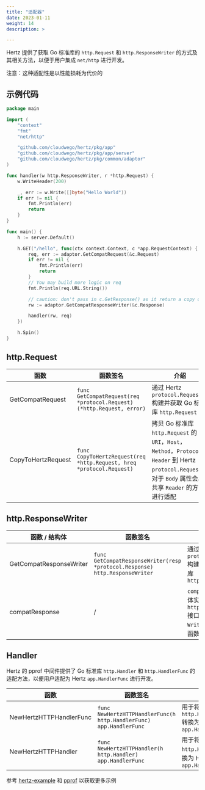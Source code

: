 ```yaml
---
title: "适配器"
date: 2023-01-11
weight: 14
description: >

---
```


Hertz 提供了获取 Go 标准库的 `http.Request` 和 `http.ResponseWriter` 的方式及其相关方法，以便于用户集成 `net/http` 进行开发。

注意：这种适配性是以性能损耗为代价的

## 示例代码

```go
package main

import (
	"context"
	"fmt"
	"net/http"

	"github.com/cloudwego/hertz/pkg/app"
	"github.com/cloudwego/hertz/pkg/app/server"
	"github.com/cloudwego/hertz/pkg/common/adaptor"
)

func handler(w http.ResponseWriter, r *http.Request) {
	w.WriteHeader(200)

	_, err := w.Write([]byte("Hello World"))
	if err != nil {
		fmt.Println(err)
		return
	}
}

func main() {
	h := server.Default()

	h.GET("/hello", func(ctx context.Context, c *app.RequestContext) {
		req, err := adaptor.GetCompatRequest(&c.Request)
		if err != nil {
			fmt.Println(err)
			return
		}
		// You may build more logic on req
		fmt.Println(req.URL.String())

		// caution: don't pass in c.GetResponse() as it return a copy of response
		rw := adaptor.GetCompatResponseWriter(&c.Response)

		handler(rw, req)
	})

	h.Spin()
}
```

## http.Request

| 函数                 | 函数签名                                                                  | 介绍                                                                                                                                |
|--------------------|-----------------------------------------------------------------------|-----------------------------------------------------------------------------------------------------------------------------------|
| GetCompatRequest   | `func GetCompatRequest(req *protocol.Request) (*http.Request, error)` | 通过 Hertz `protocol.Request` 构建并获取 Go 标准库 `http.Request`                                                                           |
| CopyToHertzRequest | `func CopyToHertzRequest(req *http.Request, hreq *protocol.Request)`  | 拷贝 Go 标准库 `http.Request` 的 `URI`，`Host`，`Method`，`Protocol`，`Header` 到 Hertz `protocol.Request`，对于 `Body` 属性会以共享 `Reader` 的方式进行适配 |

## http.ResponseWriter

| 函数 / 结构体                | 函数签名                                                                        | 介绍                                                                                        |
|-------------------------|-----------------------------------------------------------------------------|-------------------------------------------------------------------------------------------|
| GetCompatResponseWriter | `func GetCompatResponseWriter(resp *protocol.Response) http.ResponseWriter` | 通过 Hertz `protocol.Response` 构建并获取 Go 标准库 `http.ResponseWriter`                           |
| compatResponse          | /                                                                           | `compatResponse` 结构体实现了 `http.ResponseWriter` 接口并对 `Header`，`Write`，`WriteHeader` 函数进行了适配 |

## Handler

Hertz 的 pprof 中间件提供了 Go 标准库 `http.Handler` 和 `http.HandlerFunc` 的适配方法，以便用户适配为 Hertz `app.HandlerFunc` 进行开发。

| 函数                      | 函数签名                                                               | 介绍                                                        |
|-------------------------|--------------------------------------------------------------------|-----------------------------------------------------------|
| NewHertzHTTPHandlerFunc | `func NewHertzHTTPHandlerFunc(h http.HandlerFunc) app.HandlerFunc` | 用于将 Go 标准库 `http.HandlerFunc` 转换为 Hertz `app.HandlerFunc` |
| NewHertzHTTPHandler     | `func NewHertzHTTPHandler(h http.Handler) app.HandlerFunc`         | 用于将 Go 标准库 `http.Handler` 转换为 Hertz `app.HandlerFunc`     |

参考 [hertz-example](https://github.com/cloudwego/hertz-examples/tree/main/adaptor) 和 [pprof](https://github.com/hertz-contrib/pprof/tree/main/adaptor) 以获取更多示例
